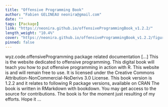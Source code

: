 ```yaml
---
title: "Offensive Programming Book"
author: "Fabien GELINEAU neonira@gmail.com"
date: ""
tags: [Package]
link: "https://neonira.github.io/offensiveProgrammingBook_v1.2.2/"
length_weight: "10.4%"
cover: "https://neonira.github.io/offensiveProgrammingBook_v1.2.2/figures/op.png"
pinned: false
---
```


wyz.code.offensiveProgramming package related documentation [...] This is the website dedicated to offensive programming. This digital book will teach you how to put offensive programming in action with R. This website is and will remain free to use. It is licensed under the Creative Commons Attribution-NonCommercial-NoDerivs 3.0 License. This book version is 1.2.2 and it relates to following R package versions, available on CRAN The book is written in RMarkdown with bookdown. You may get access to the source for contributions. The book is for the moment just resulting of my efforts. Hope it ...
